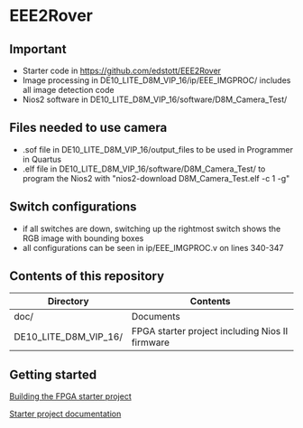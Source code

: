 # EEE2Rover

## Important
  - Starter code in https://github.com/edstott/EEE2Rover
  - Image processing in DE10_LITE_D8M_VIP_16/ip/EEE_IMGPROC/ includes all image detection code
  - Nios2 software in DE10_LITE_D8M_VIP_16/software/D8M_Camera_Test/

## Files needed to use camera
- .sof file in DE10_LITE_D8M_VIP_16/output_files to be used in Programmer in Quartus
- .elf file in DE10_LITE_D8M_VIP_16/software/D8M_Camera_Test/ to program the Nios2 with "nios2-download D8M_Camera_Test.elf -c 1 -g"

## Switch configurations
- if all switches are down, switching up the rightmost switch shows the RGB image with bounding boxes
- all configurations can be seen in ip/EEE_IMGPROC.v on lines 340-347



## Contents of this repository
  Directory | Contents
  --------- | --------
  doc/      | Documents
  DE10_LITE_D8M_VIP_16/ | FPGA starter project including Nios II firmware

## Getting started

  [Building the FPGA starter project](doc/FPGA-installation.md)
  
  [Starter project documentation](doc/FPGA-system.md)
  
  
